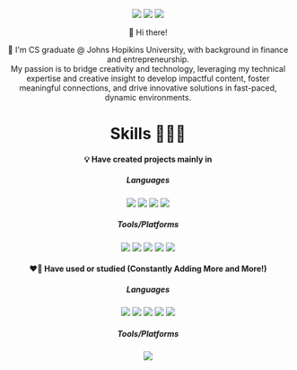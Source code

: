 <div align="center">
  


 <a href="yshin31@alumni.jh.edu" target="_blank"><img src="https://img.shields.io/badge/yshin31@alumni.jh.edu-0078D4?style=flat-square&logo=MicrosoftOutlook&logoColor=white"/></a>
 <a href="https://www.linkedin.com/in/ye1esther/" target="_blank"><img src="https://img.shields.io/badge/LinkedIn-0A66C2?style=flat-square&logo=LinkedIn&logoColor=white"/></a>
 <a href="https://www.instagram.com/ye1_esther/" target="_blank"><img src="https://img.shields.io/badge/ye1__esther-E4405F?style=flat-square&logo=Instagram&logoColor=white"/></a> 


👋 Hi there!

:rocket: I'm CS graduate @ Johns Hopikins University, with background in finance and entrepreneurship.  
My passion is to bridge creativity and technology, leveraging my technical expertise and creative insight to develop impactful content, foster meaningful connections, and drive innovative solutions in fast-paced, dynamic environments.


# Skills 👩🏻‍💻

####  :bulb: Have created projects mainly in
##### Languages
<img src="https://img.shields.io/badge/Java-007396?style=flat-square&amp;logo=Java&amp;logoColor=white" style="max-width: 100%;"> <img src="https://img.shields.io/badge/MySQL-4479A1?style=flat&amp;logo=MySQL&amp;logoColor=white" style="max-width: 100%;"> <img src="https://img.shields.io/badge/C-A8B9CC?style=flat-square&amp;logo=C&amp;logoColor=white" style="max-width: 100%;"> <img src="https://img.shields.io/badge/C++-00599C?style=flat-square&amp;logo=C%2B%2B&amp;logoColor=white" style="max-width: 100%;">
##### Tools/Platforms
<img src="https://img.shields.io/badge/GitHub-181717?style=flat-square&amp;logo=GitHub&amp;logoColor=white" style="max-width: 100%;"> <img src="https://img.shields.io/badge/Visual Studio Code-181717?style=flat-square&amp;logo=VisualStudioCode&amp;logoColor=white" style="max-width: 100%;"> 
<img src="https://img.shields.io/badge/IntelliJ IDEA-000000?style=flat-square&amp;logo=IntelliJIDEA&amp;logoColor=white" style="max-width: 100%;"> <img src="https://img.shields.io/badge/Miro-050038?style=flat-square&amp;logo=Miro&amp;logoColor=white" style="max-width: 100%;"> <img src="https://img.shields.io/badge/ClickUp-7B68EE?style=flat-square&amp;logo=ClickUp&amp;logoColor=white" style="max-width: 100%;">


#### :heart_on_fire: Have used or studied (Constantly Adding More and More!)
##### Languages
<img src="https://img.shields.io/badge/HTML-E34F26?style=flat-square&amp;logo=HTML5&amp;logoColor=white" style="max-width: 100%;"> <img src="https://img.shields.io/badge/PHP-777BB4?style=flat-square&amp;logo=PHP&amp;logoColor=white" style="max-width: 100%;"> <img src="https://img.shields.io/badge/Python-3776AB?style=flat-square&amp;logo=Python&amp;logoColor=white" style="max-width: 100%;"> <img src="https://img.shields.io/badge/JavaScript-F7DF1E?style=flat-square&amp;logo=JavaScript&amp;logoColor=white" style="max-width: 100%;"> <img src="https://img.shields.io/badge/R-276DC3?style=flat-square&amp;logo=R&amp;logoColor=white" style="max-width: 100%;">
##### Tools/Platforms
<img src="https://img.shields.io/badge/Docker-2496ED?style=flat-square&amp;logo=Docker&amp;logoColor=white" style="max-width: 100%;"> 

 </div>
